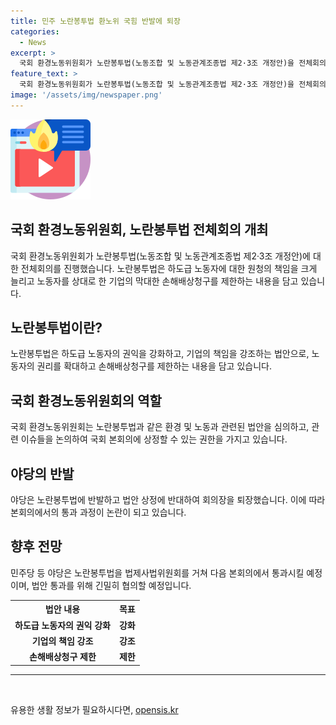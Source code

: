 ```yaml
---
title: 민주 노란봉투법 환노위 국힘 반발에 퇴장
categories:
  - News
excerpt: >
  국회 환경노동위원회가 노란봉투법(노동조합 및 노동관계조종법 제2·3조 개정안)을 전체회의를 열어 의결했다. 야당이 주도한 가운데 법안 상정에 반발한 국민의힘은 회의장을 퇴장했다. 이 법은 하도급 노동자의 원청 책임을 강화하고, 기업의 노동자에 대한 손해배상청구를 제한하는 내용으로, 야당은 이를 법제사법위원회를 거쳐 다음 주 본회의에서 통과시키겠다는 방침이다. (150자)
feature_text: >
  국회 환경노동위원회가 노란봉투법(노동조합 및 노동관계조종법 제2·3조 개정안)을 전체회의를 열어 의결했다. 야당이 주도한 가운데 법안 상정에 반발한 국민의힘은 회의장을 퇴장했다. 이 법은 하도급 노동자의 원청 책임을 강화하고, 기업의 노동자에 대한 손해배상청구를 제한하는 내용으로, 야당은 이를 법제사법위원회를 거쳐 다음 주 본회의에서 통과시키겠다는 방침이다. (150자)
image: '/assets/img/newspaper.png'
---
```


<p><img src="/assets/img/news.png" alt="rentncar 속보" /></p>

<h2>국회 환경노동위원회, 노란봉투법 전체회의 개최</h2>

<p data-ke-size="size16">국회 환경노동위원회가 노란봉투법(노동조합 및 노동관계조종법 제2·3조 개정안)에 대한 전체회의를 진행했습니다. 노란봉투법은 하도급 노동자에 대한 원청의 책임을 크게 늘리고 노동자를 상대로 한 기업의 막대한 손해배상청구를 제한하는 내용을 담고 있습니다.</p>

<h2 data-ke-size="size26">노란봉투법이란?</h2> 

<p data-ke-size="size16"> 노란봉투법은 하도급 노동자의 권익을 강화하고, 기업의 책임을 강조하는 법안으로, 노동자의 권리를 확대하고 손해배상청구를 제한하는 내용을 담고 있습니다.</p>

<h2 data-ke-size="size26">국회 환경노동위원회의 역할</h2>

<p data-ke-size="size16">국회 환경노동위원회는 노란봉투법과 같은 환경 및 노동과 관련된 법안을 심의하고, 관련 이슈들을 논의하여 국회 본회의에 상정할 수 있는 권한을 가지고 있습니다.</p>

<h2 data-ke-size="size26">야당의 반발</h2>

<p data-ke-size="size16">야당은 노란봉투법에 반발하고 법안 상정에 반대하여 회의장을 퇴장했습니다. 이에 따라 본회의에서의 통과 과정이 논란이 되고 있습니다.</p>

<h2 data-ke-size="size26">향후 전망</h2>

<p data-ke-size="size16">민주당 등 야당은 노란봉투법을 법제사법위원회를 거쳐 다음 본회의에서 통과시킬 예정이며, 법안 통과를 위해 긴밀히 협의할 예정입니다.</p>

<table>
    <tr>
        <th>법안 내용</th>
        <th>목표</th>
    </tr>
    <tr>
        <td style="text-align: center; height: 17px;"><b>하도급 노동자의 권익 강화</b></td>
        <td style="text-align: center; height: 17px;"><b>강화</b></td>
    </tr>
    <tr>
        <td style="text-align: center; height: 17px;"><b>기업의 책임 강조</b></td>
        <td style="text-align: center; height: 17px;"><b>강조</b></td>
    </tr>
    <tr>
        <td style="text-align: center; height: 17px;"><b>손해배상청구 제한</b></td>
        <td style="text-align: center; height: 17px;"><b>제한</b></td>
    </tr>
</table>

<hr>

<p data-ke-size="size16">&nbsp;</p>
유용한 생활 정보가 필요하시다면, <a href="https://opensis.kr" rel="dofollow">opensis.kr</a>


